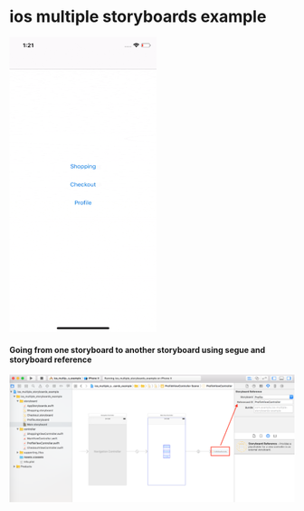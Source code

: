 # ios multiple storyboards example

<img src="https://github.com/codexpedia/ios_multiple_storyboards_example/blob/master/captures/demo.gif" width="260" height="520"/>



#### Going from one storyboard to another storyboard using segue and storyboard reference
<img src="https://github.com/codexpedia/ios_multiple_storyboards_example/blob/master/captures/storyboard_reference.png"/>
